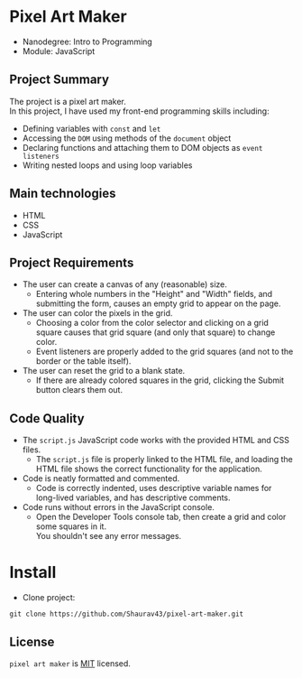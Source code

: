 # Pixel Art Maker

 * Nanodegree: Intro to Programming
 * Module: JavaScript

## Project Summary

The project is a pixel art maker.<br/>
In this project, I have used my front-end programming skills including:
* Defining variables with `const` and `let`
* Accessing the `DOM` using methods of the `document` object
* Declaring functions and attaching them to DOM objects as `event listeners`
* Writing nested loops and using loop variables

## Main technologies

* HTML
* CSS
* JavaScript

## Project Requirements

* The user can create a canvas of any (reasonable) size.
  * Entering whole numbers in the "Height" and "Width" fields, and submitting the form, causes an empty grid to appear on the page.
* The user can color the pixels in the grid.
  * Choosing a color from the color selector and clicking on a grid square causes that grid square (and only that square) to change color.
  * Event listeners are properly added to the grid squares (and not to the border or the table itself).
* The user can reset the grid to a blank state.
  * If there are already colored squares in the grid, clicking the Submit button clears them out.

## Code Quality
* The `script.js` JavaScript code works with the provided HTML and CSS files.
  * The `script.js` file is properly linked to the HTML file, and loading the HTML file shows the correct functionality for the application.
* Code is neatly formatted and commented.
  * Code is correctly indented, uses descriptive variable names for long-lived variables, and has descriptive comments.
* Code runs without errors in the JavaScript console.
  * Open the Developer Tools console tab, then create a grid and color some squares in it.<br/>You shouldn't see any error messages.

# Install

* Clone project:
```
git clone https://github.com/Shaurav43/pixel-art-maker.git
```
## License

`pixel art maker` is [MIT](https://github.com/Shaurav43/pixel-art-maker/blob/master/LICENSE) licensed.
